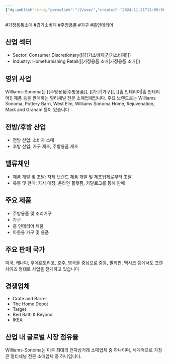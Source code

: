 ```yaml
---
{"dg-publish":true,"permalink":"/2/wsm/","created":"2024-11-21T11:09:06.143+09:00","updated":"2025-07-29T21:37:05.405+09:00"}
---
```


#가정용품소매 #경기소비재 #주방용품 #가구 #홈인테리어 

## 산업 섹터

- Sector: Consumer Discretionary([[경기소비재\|경기소비재]])
- Industry: Homefurnishing Retail([[가정용품 소매\|가정용품 소매]])

## 영위 사업

Williams-Sonoma는 [[주방용품\|주방용품]], [[가구\|가구]], [[홈 인테리어\|홈 인테리어]] 제품 등을 판매하는 멀티채널 전문 소매업체입니다. 주요 브랜드로는 Williams Sonoma, Pottery Barn, West Elm, Williams Sonoma Home, Rejuvenation, Mark and Graham 등이 있습니다

## 전방/후방 산업

- 전방 산업: 소비자 소매
- 후방 산업: 가구 제조, 주방용품 제조

## 밸류체인

- 제품 개발 및 조달: 자체 브랜드 제품 개발 및 제조업체로부터 조달
- 유통 및 판매: 자사 매장, 온라인 플랫폼, 카탈로그를 통해 판매

## 주요 제품

- 주방용품 및 조리기구
- 가구
- 홈 인테리어 제품
- 아동용 가구 및 용품

## 주요 판매 국가

미국, 캐나다, 푸에르토리코, 호주, 영국을 중심으로 중동, 필리핀, 멕시코 등에서도 프랜차이즈 형태로 사업을 전개하고 있습니다


## 경쟁업체

- Crate and Barrel
- The Home Depot
- Target
- Bed Bath & Beyond
- IKEA

## 산업 내 글로벌 시장 점유율

Williams-Sonoma는 미국 최대의 전자상거래 소매업체 중 하나이며, 세계적으로 가장 큰 멀티채널 전문 소매업체 중 하나입니다.